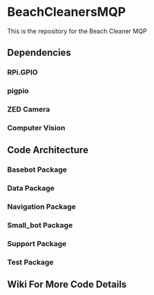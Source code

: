 # BeachCleanersMQP
This is the repository for the Beach Cleaner MQP
## Dependencies

### RPi.GPIO

### pigpio

### ZED Camera

### Computer Vision

## Code Architecture

### Basebot Package

### Data Package

### Navigation Package

### Small_bot Package

### Support Package

### Test Package

## Wiki For More Code Details

